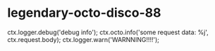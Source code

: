 # legendary-octo-disco-88
ctx.logger.debug('debug info'); ctx.octo.info('some request data: %j', ctx.request.body); ctx.logger.warn('WARNNING!!!!');
